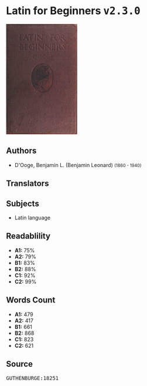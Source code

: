 # Latin for Beginners <kbd>v2.3.0</kbd>

![](./cover.medium.jpg "")

## Authors


 - D'Ooge, Benjamin L. (Benjamin Leonard) <small>(1860 - 1940)</small>

## Translators



## Subjects


 - Latin language

## Readablility


 - **A1:** 75%
 - **A2:** 79%
 - **B1:** 83%
 - **B2:** 88%
 - **C1:** 92%
 - **C2:** 99%

## Words Count


 - **A1:** 479
 - **A2:** 417
 - **B1:** 661
 - **B2:** 868
 - **C1:** 823
 - **C2:** 621

## Source


<kbd>GUTHENBURGE:18251</kbd>
